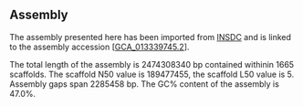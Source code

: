 **Assembly**
--------

The assembly presented here has been imported from [INSDC](http://www.insdc.org) and is linked to the assembly accession [[GCA\_013339745.2](http://www.ebi.ac.uk/ena/data/view/GCA_013339745.2)].

The total length of the assembly is 2474308340 bp contained withinin 1665 scaffolds.
The scaffold N50 value is 189477455, the scaffold L50 value is 5.
Assembly gaps span 2285458 bp. The GC% content of the assembly is 47.0%.
